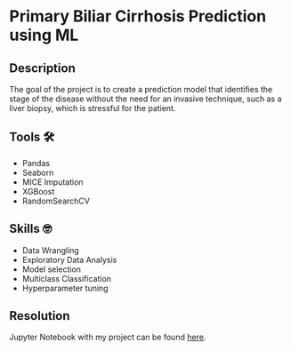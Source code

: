 # Primary Biliar Cirrhosis Prediction using ML

## Description
The goal of the project is to create a prediction model that identifies the stage of the disease without the need for an invasive technique, such as a liver biopsy, which is stressful for the patient.

## Tools :hammer_and_wrench:
- Pandas
- Seaborn
- MICE Imputation
- XGBoost
- RandomSearchCV

## Skills :nerd_face:
- Data Wrangling
- Exploratory Data Analysis
- Model selection
- Multiclass Classification
- Hyperparameter tuning

## Resolution
Jupyter Notebook with my project can be found [here](pbc-portfolio.ipynb).
